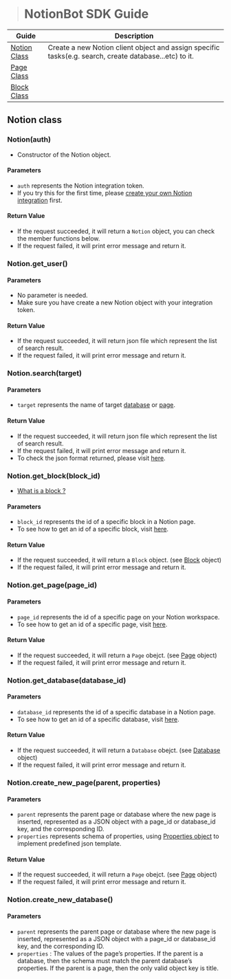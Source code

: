 ># NotionBot SDK Guide

|Guide|Description|
|-|-|
|[Notion Class](#notion-class)|Create a new Notion client object and assign specific tasks(e.g. search, create database...etc) to it.|
|[Page Class]()||
|[Block Class]()||

## Notion class

### Notion(auth)
* Constructor of the Notion object.
#### Parameters
* `auth` represents the Notion integration token.
* If you try this for the first time, please [create your own Notion integration](https://developers.notion.com/docs/create-a-notion-integration) first.

#### Return Value
* If the request succeeded, it will return a `Notion` object, you can check the member functions below.
* If the request failed, it will print error message and return it.

### Notion.get_user()
#### Parameters
* No parameter is needed.
* Make sure you have create a new Notion object with your integration token.
#### Return Value
* If the request succeeded, it will return json file which represent the list of search result.
* If the request failed, it will print error message and return it.

### Notion.search(target)

#### Parameters
* `target` represents the name of target [database](https://www.notion.so/help/intro-to-databases) or [page](https://www.notion.so/help/create-your-first-page).

#### Return Value
* If the request succeeded, it will return json file which represent the list of search result.
* If the request failed, it will print error message and return it.
* To check the json format returned, please visit [here](https://developers.notion.com/reference/post-search).

### Notion.get_block(block_id)
* [What is a block ?](https://www.notion.so/help/what-is-a-block)
#### Parameters
* `block_id` represents the id of a specific block in a Notion page.
* To see how to get an id of a specific block, visit [here](https://stackoverflow.com/questions/67618449/how-to-get-the-block-id-in-notion-api).
#### Return Value
* If the request succeeded, it will return a `Block` object. (see [Block](./NotionBot/base/Block.py) object)
* If the request failed, it will print error message and return it.

### Notion.get_page(page_id)

#### Parameters
* `page_id` represents the id of a specific page on your Notion workspace.
* To see how to get an id of a specific page, visit [here](https://help.answerly.io/other/how-to-find-a-page-id-from-a-page-in-notion).

#### Return Value
* If the request succeeded, it will return a `Page` obejct. (see [Page](./NotionBot/base/Page.py) object)
* If the request failed, it will print error message and return it.

### Notion.get_database(database_id)
#### Parameters
* `database_id` represents the id of a specific database in a Notion page.
* To see how to get an id of a specific database, visit [here](https://stackoverflow.com/questions/67728038/where-to-find-database-id-for-my-database-in-notion).

#### Return Value
* If the request succeeded, it will return a `Database` obejct. (see [Database](./NotionBot/base/Database.py) object)
* If the request failed, it will print error message and return it.

### Notion.create_new_page(parent, properties)
#### Parameters
* `parent` represents the parent page or database where the new page is inserted, represented as a JSON object with a page_id or database_id key, and the corresponding ID.
* `properties` represents schema of properties, using [Properties object](../NotionBot/object/Properties.py) to implement predefined json template.

#### Return Value
* If the request succeeded, it will return a `Page` obejct. (see [Page](./NotionBot/base/Page.py) object)
* If the request failed, it will print error message and return it.

### Notion.create_new_database()
#### Parameters
* `parent` represents the parent page or database where the new page is inserted, represented as a JSON object with a page_id or database_id key, and the corresponding ID.
* `properties` : The values of the page’s properties. If the parent is a database, then the schema must match the parent database’s properties. If the parent is a page, then the only valid object key is title.